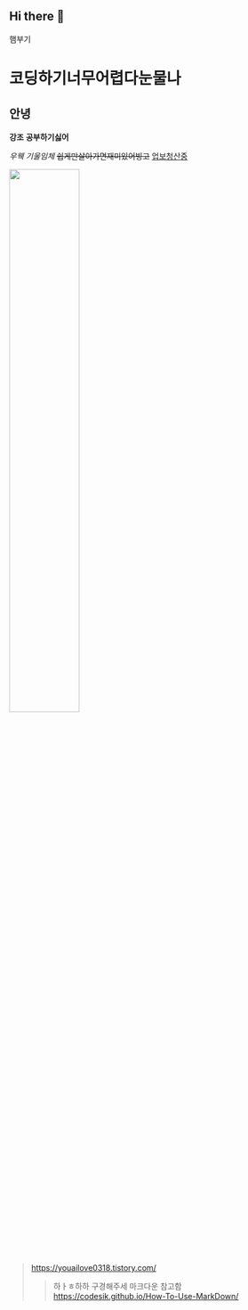 ## Hi there 👋
햄부기

# 코딩하기너무어렵다눈물나
## 안녕
**강조**
__공부하기싫어__

*우웩* _기울임체_
~~쉽게만살아가면재미있어빙고~~
<u>업보청산중</u>

<img src = "https://images5.fanpop.com/image/photos/25600000/Rilakkuma-rilakkuma-25606030-1024-768.jpg" width = "50%" height = "50%" >

> https://youailove0318.tistory.com/
>> 하ㅏㅎ하하 구경해주세
마크다운 참고함
https://codesik.github.io/How-To-Use-MarkDown/

<!--
**nayouailove/nayouailove** is a ✨ _special_ ✨ repository because its `README.md` (this file) appears on your GitHub profile.

Here are some ideas to get you started:

- 🔭 I’m currently working on ...
- 🌱 I’m currently learning ...
- 👯 I’m looking to collaborate on ...
- 🤔 I’m looking for help with ...
- 💬 Ask me about ...
- 📫 How to reach me: ...
- 😄 Pronouns: ...
- ⚡ Fun fact: ...
-->
